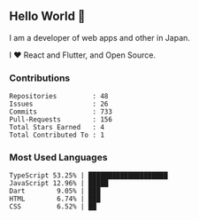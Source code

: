 ## Hello World 👋

I am a developer of web apps and other in Japan.

I ❤️ React and Flutter, and Open Source.

### Contributions

<!-- contributions start -->

    Repositories         : 48
    Issues               : 26
    Commits              : 733
    Pull-Requests        : 156
    Total Stars Earned   : 4
    Total Contributed To : 1

<!-- contributions end -->

### Most Used Languages

<!-- most-used-languages start -->

    TypeScript 53.25% | ████████████████████
    JavaScript 12.96% | █████
    Dart        9.05% | ███
    HTML        6.74% | ███
    CSS         6.52% | ██

<!-- most-used-languages end -->
